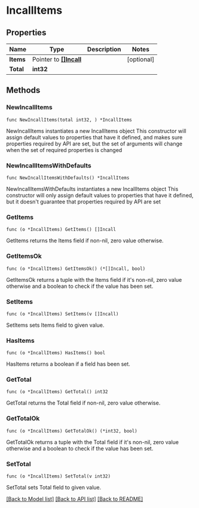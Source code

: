 # IncallItems

## Properties

Name | Type | Description | Notes
------------ | ------------- | ------------- | -------------
**Items** | Pointer to [**[]Incall**](Incall.md) |  | [optional]
**Total** | **int32** |  |

## Methods

### NewIncallItems

`func NewIncallItems(total int32, ) *IncallItems`

NewIncallItems instantiates a new IncallItems object
This constructor will assign default values to properties that have it defined,
and makes sure properties required by API are set, but the set of arguments
will change when the set of required properties is changed

### NewIncallItemsWithDefaults

`func NewIncallItemsWithDefaults() *IncallItems`

NewIncallItemsWithDefaults instantiates a new IncallItems object
This constructor will only assign default values to properties that have it defined,
but it doesn't guarantee that properties required by API are set

### GetItems

`func (o *IncallItems) GetItems() []Incall`

GetItems returns the Items field if non-nil, zero value otherwise.

### GetItemsOk

`func (o *IncallItems) GetItemsOk() (*[]Incall, bool)`

GetItemsOk returns a tuple with the Items field if it's non-nil, zero value otherwise
and a boolean to check if the value has been set.

### SetItems

`func (o *IncallItems) SetItems(v []Incall)`

SetItems sets Items field to given value.

### HasItems

`func (o *IncallItems) HasItems() bool`

HasItems returns a boolean if a field has been set.

### GetTotal

`func (o *IncallItems) GetTotal() int32`

GetTotal returns the Total field if non-nil, zero value otherwise.

### GetTotalOk

`func (o *IncallItems) GetTotalOk() (*int32, bool)`

GetTotalOk returns a tuple with the Total field if it's non-nil, zero value otherwise
and a boolean to check if the value has been set.

### SetTotal

`func (o *IncallItems) SetTotal(v int32)`

SetTotal sets Total field to given value.

[[Back to Model list]](../README.md#documentation-for-models) [[Back to API list]](../README.md#documentation-for-api-endpoints) [[Back to README]](../README.md)
